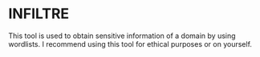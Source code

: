 # INFILTRE
This tool is used to obtain sensitive information of a domain by using wordlists. I recommend using this tool for ethical purposes or on yourself. 
